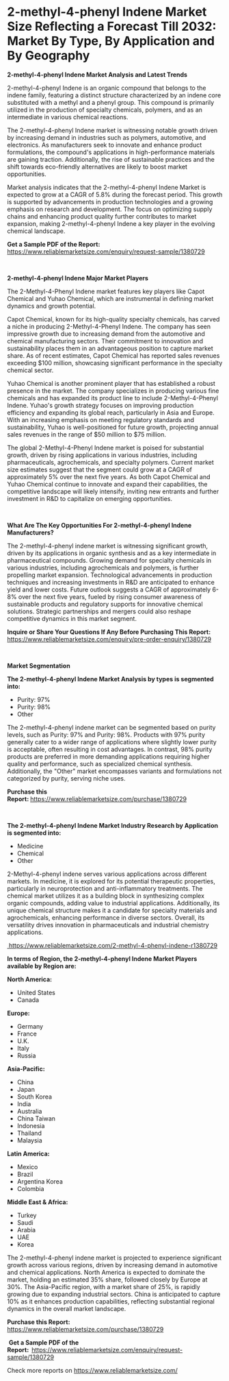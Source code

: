 <p><h1>2-methyl-4-phenyl Indene Market Size Reflecting a Forecast Till 2032: Market By Type, By Application and By Geography</h1></p><p><strong>2-methyl-4-phenyl Indene Market Analysis and Latest Trends</strong></p>
<p><p>2-methyl-4-phenyl Indene is an organic compound that belongs to the indene family, featuring a distinct structure characterized by an indene core substituted with a methyl and a phenyl group. This compound is primarily utilized in the production of specialty chemicals, polymers, and as an intermediate in various chemical reactions.</p><p>The 2-methyl-4-phenyl Indene market is witnessing notable growth driven by increasing demand in industries such as polymers, automotive, and electronics. As manufacturers seek to innovate and enhance product formulations, the compound's applications in high-performance materials are gaining traction. Additionally, the rise of sustainable practices and the shift towards eco-friendly alternatives are likely to boost market opportunities.</p><p>Market analysis indicates that the 2-methyl-4-phenyl Indene Market is expected to grow at a CAGR of 5.8% during the forecast period. This growth is supported by advancements in production technologies and a growing emphasis on research and development. The focus on optimizing supply chains and enhancing product quality further contributes to market expansion, making 2-methyl-4-phenyl Indene a key player in the evolving chemical landscape.</p></p>
<p><strong>Get a Sample PDF of the Report:&nbsp;</strong> <a href="https://www.reliablemarketsize.com/enquiry/request-sample/1380729?utm_campaign=1845&utm_medium=2&utm_source=Github&utm_content=ia&utm_term=01022025&utm_id=2-methyl-4-phenyl-indene">https://www.reliablemarketsize.com/enquiry/request-sample/1380729</a></p>
<p>&nbsp;</p>
<p><strong>2-methyl-4-phenyl Indene Major Market Players</strong></p>
<p><p>The 2-Methyl-4-Phenyl Indene market features key players like Capot Chemical and Yuhao Chemical, which are instrumental in defining market dynamics and growth potential.</p><p>Capot Chemical, known for its high-quality specialty chemicals, has carved a niche in producing 2-Methyl-4-Phenyl Indene. The company has seen impressive growth due to increasing demand from the automotive and chemical manufacturing sectors. Their commitment to innovation and sustainability places them in an advantageous position to capture market share. As of recent estimates, Capot Chemical has reported sales revenues exceeding $100 million, showcasing significant performance in the specialty chemical sector.</p><p>Yuhao Chemical is another prominent player that has established a robust presence in the market. The company specializes in producing various fine chemicals and has expanded its product line to include 2-Methyl-4-Phenyl Indene. Yuhao's growth strategy focuses on improving production efficiency and expanding its global reach, particularly in Asia and Europe. With an increasing emphasis on meeting regulatory standards and sustainability, Yuhao is well-positioned for future growth, projecting annual sales revenues in the range of $50 million to $75 million.</p><p>The global 2-Methyl-4-Phenyl Indene market is poised for substantial growth, driven by rising applications in various industries, including pharmaceuticals, agrochemicals, and specialty polymers. Current market size estimates suggest that the segment could grow at a CAGR of approximately 5% over the next five years. As both Capot Chemical and Yuhao Chemical continue to innovate and expand their capabilities, the competitive landscape will likely intensify, inviting new entrants and further investment in R&D to capitalize on emerging opportunities.</p></p>
<p>&nbsp;</p>
<p><strong>What Are The Key Opportunities For 2-methyl-4-phenyl Indene Manufacturers?</strong></p>
<p><p>The 2-methyl-4-phenyl indene market is witnessing significant growth, driven by its applications in organic synthesis and as a key intermediate in pharmaceutical compounds. Growing demand for specialty chemicals in various industries, including agrochemicals and polymers, is further propelling market expansion. Technological advancements in production techniques and increasing investments in R&D are anticipated to enhance yield and lower costs. Future outlook suggests a CAGR of approximately 6-8% over the next five years, fueled by rising consumer awareness of sustainable products and regulatory supports for innovative chemical solutions. Strategic partnerships and mergers could also reshape competitive dynamics in this market segment.</p></p>
<p><strong>Inquire or Share Your Questions If Any Before Purchasing This Report:</strong> <a href="https://www.reliablemarketsize.com/enquiry/pre-order-enquiry/1380729?utm_campaign=1845&utm_medium=2&utm_source=Github&utm_content=ia&utm_term=01022025&utm_id=2-methyl-4-phenyl-indene">https://www.reliablemarketsize.com/enquiry/pre-order-enquiry/1380729</a></p>
<p>&nbsp;</p>
<p><strong>Market Segmentation</strong></p>
<p><strong>The 2-methyl-4-phenyl Indene Market Analysis by types is segmented into:</strong></p>
<p><ul><li>Purity: 97%</li><li>Purity: 98%</li><li>Other</li></ul></p>
<p><p>The 2-methyl-4-phenyl indene market can be segmented based on purity levels, such as Purity: 97% and Purity: 98%. Products with 97% purity generally cater to a wider range of applications where slightly lower purity is acceptable, often resulting in cost advantages. In contrast, 98% purity products are preferred in more demanding applications requiring higher quality and performance, such as specialized chemical synthesis. Additionally, the "Other" market encompasses variants and formulations not categorized by purity, serving niche uses.</p></p>
<p><strong>Purchase this Report:&nbsp;</strong><a href="https://www.reliablemarketsize.com/purchase/1380729?utm_campaign=1845&utm_medium=2&utm_source=Github&utm_content=ia&utm_term=01022025&utm_id=2-methyl-4-phenyl-indene">https://www.reliablemarketsize.com/purchase/1380729</a></p>
<p>&nbsp;</p>
<p><strong>The 2-methyl-4-phenyl Indene Market Industry Research by Application is segmented into:</strong></p>
<p><ul><li>Medicine</li><li>Chemical</li><li>Other</li></ul></p>
<p><p>2-Methyl-4-phenyl indene serves various applications across different markets. In medicine, it is explored for its potential therapeutic properties, particularly in neuroprotection and anti-inflammatory treatments. The chemical market utilizes it as a building block in synthesizing complex organic compounds, adding value to industrial applications. Additionally, its unique chemical structure makes it a candidate for specialty materials and agrochemicals, enhancing performance in diverse sectors. Overall, its versatility drives innovation in pharmaceuticals and industrial chemistry applications.</p></p>
<p><a href="https://www.reliablemarketsize.com/2-methyl-4-phenyl-indene-r1380729?utm_campaign=1845&utm_medium=2&utm_source=Github&utm_content=ia&utm_term=01022025&utm_id=2-methyl-4-phenyl-indene">&nbsp;https://www.reliablemarketsize.com/2-methyl-4-phenyl-indene-r1380729</a></p>
<p><strong>In terms of Region, the 2-methyl-4-phenyl Indene Market Players available by Region are:</strong></p>
<p>
    <p> <strong> North America: </strong>
        <ul>
            <li>United States</li>
            <li>Canada</li>
        </ul>
        </p> 
    <p> <strong> Europe: </strong>
        <ul>
            <li>Germany</li>
            <li>France</li>
            <li>U.K.</li>
            <li>Italy</li>
            <li>Russia</li>
        </ul>
        </p> 
    <p> <strong> Asia-Pacific: </strong>
        <ul>
            <li>China</li>
            <li>Japan</li>
            <li>South Korea</li>
            <li>India</li>
            <li>Australia</li>
            <li>China Taiwan</li>
            <li>Indonesia</li>
            <li>Thailand</li>
            <li>Malaysia</li>
        </ul>
        </p> 
    <p> <strong> Latin America: </strong>
        <ul>
            <li>Mexico</li>
            <li>Brazil</li>
            <li>Argentina Korea</li>
            <li>Colombia</li>
        </ul>
        </p> 
    <p> <strong> Middle East & Africa: </strong>
        <ul>
            <li>Turkey</li>
            <li>Saudi</li>
            <li>Arabia</li>
            <li>UAE</li>
            <li>Korea</li>
        </ul>
    </p>
    </p>
<p><p>The 2-methyl-4-phenyl indene market is projected to experience significant growth across various regions, driven by increasing demand in automotive and chemical applications. North America is expected to dominate the market, holding an estimated 35% share, followed closely by Europe at 30%. The Asia-Pacific region, with a market share of 25%, is rapidly growing due to expanding industrial sectors. China is anticipated to capture 10% as it enhances production capabilities, reflecting substantial regional dynamics in the overall market landscape.</p></p>
<p><strong>Purchase this Report: </strong><a href="https://www.reliablemarketsize.com/purchase/1380729?utm_campaign=1845&utm_medium=2&utm_source=Github&utm_content=ia&utm_term=01022025&utm_id=2-methyl-4-phenyl-indene">https://www.reliablemarketsize.com/purchase/1380729</a></p>
<p>&nbsp;<strong>Get a Sample PDF of the Report:&nbsp;&nbsp;</strong><a href="https://www.reliablemarketsize.com/enquiry/request-sample/1380729?utm_campaign=1845&utm_medium=2&utm_source=Github&utm_content=ia&utm_term=01022025&utm_id=2-methyl-4-phenyl-indene">https://www.reliablemarketsize.com/enquiry/request-sample/1380729</a></p>
<p><strong></strong></p>
<p>Check more reports on <a href="https://www.reliablemarketsize.com/?utm_campaign=1845&utm_medium=2&utm_source=Github&utm_content=ia&utm_term=01022025&utm_id=2-methyl-4-phenyl-indene">https://www.reliablemarketsize.com/</a></p>